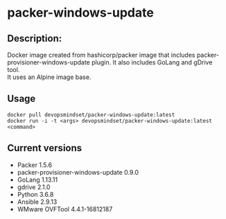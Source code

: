 # packer-windows-update
## Description:
Docker image created from hashicorp/packer image that includes packer-provisioner-windows-update plugin. It also includes GoLang and gDrive tool.\
It uses an Alpine image base.
## Usage
````
docker pull devopsmindset/packer-windows-update:latest
docker run -i -t <args> devopsmindset/packer-windows-update:latest <command>
````
## Current versions
- Packer 1.5.6
- packer-provisioner-windows-update 0.9.0
- GoLang 1.13.11
- gdrive 2.1.0
- Python 3.6.8
- Ansible 2.9.13
- WMware OVFTool 4.4.1-16812187